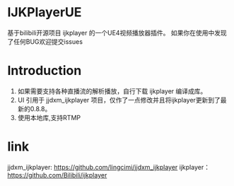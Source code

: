 # IJKPlayerUE
基于bilibili开源项目 ijkplayer 的一个UE4视频播放器插件。
如果你在使用中发现了任何BUG欢迎提交issues

# Introduction
1. 如果需要支持各种直播流的解析播放，自行下载 ijkplayer 编译成库。
2. UI 引用于 jjdxm_ijkplayer 项目，仅作了一点修改并且将ijkplayer更新到了最新的0.8.8。
3. 使用本地库,支持RTMP

# link
jjdxm_ijkplayer: https://github.com/lingcimi/jjdxm_ijkplayer 
ijkplayer：https://github.com/Bilibili/ijkplayer
